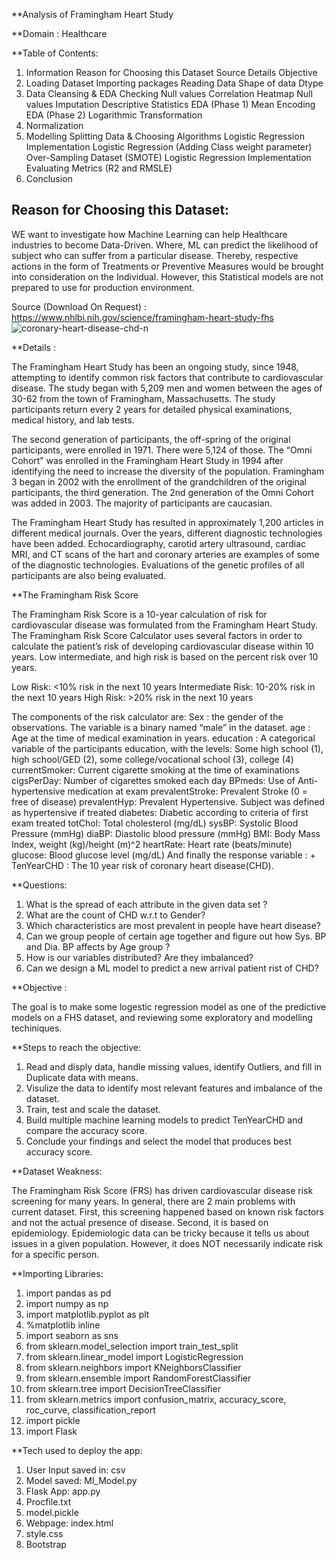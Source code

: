 
**Analysis of Framingham Heart Study

**Domain :
Healthcare

**Table of Contents:

1. Information
    Reason for Choosing this Dataset
    Source
    Details
    Objective
2. Loading Dataset
    Importing packages
    Reading Data
    Shape of data
    Dtype
3. Data Cleansing & EDA
    Checking Null values
    Correlation Heatmap
    Null values Imputation
    Descriptive Statistics
    EDA (Phase 1)
    Mean Encoding
    EDA (Phase 2)
    Logarithmic Transformation
4. Normalization
5. Modelling
    Splitting Data & Choosing Algorithms
    Logistic Regression Implementation
    Logistic Regression (Adding Class weight parameter)
    Over-Sampling Dataset (SMOTE)
    Logistic Regression Implementation
    Evaluating Metrics (R2 and RMSLE)
6. Conclusion

## Reason for Choosing this Dataset:
WE want to investigate how Machine Learning can help Healthcare industries to become Data-Driven. Where, ML can predict the likelihood of subject who can suffer from a particular disease. Thereby, respective actions in the form of Treatments or Preventive Measures would be brought into consideration on the Individual. However, this Statistical models are not prepared to use for production environment.

Source (Download On Request) : https://www.nhlbi.nih.gov/science/framingham-heart-study-fhs
![coronary-heart-disease-chd-n](https://user-images.githubusercontent.com/85118624/127723313-de5f65a3-b149-4a21-bc8b-cc02fd205b58.jpg)

**Details : 

The Framingham Heart Study has been an ongoing study, since 1948, attempting to identify common risk factors that contribute to cardiovascular disease. The study began with 5,209 men and women between the ages of 30-62 from the town of Framingham, Massachusetts. The study participants return every 2 years for detailed physical examinations, medical history, and lab tests.

The second generation of participants, the off-spring of the original participants, were enrolled in 1971. There were 5,124 of those. The “Omni Cohort” was enrolled in the Framingham Heart Study in 1994 after identifying the need to increase the diversity of the population. Framingham 3 began in 2002 with the enrollment of the grandchildren of the original participants, the third generation. The 2nd generation of the Omni Cohort was added in 2003. The majority of participants are caucasian.

The Framingham Heart Study has resulted in approximately 1,200 articles in different medical journals. Over the years, different diagnostic technologies have been added. Echocardiography, carotid artery ultrasound, cardiac MRI, and CT scans of the hart and coronary arteries are examples of some of the diagnostic technologies. Evaluations of the genetic profiles of all participants are also being evaluated.

**The Framingham Risk Score

The Framingham Risk Score is a 10-year calculation of risk for cardiovascular disease was formulated from the Framingham Heart Study. The Framingham Risk Score Calculator uses several factors in order to calculate the patient’s risk of developing cardiovascular disease within 10 years. Low intermediate, and high risk is based on the percent risk over 10 years.

Low Risk: <10% risk in the next 10 years
Intermediate Risk: 10-20% risk in the next 10 years
High Risk: >20% risk in the next 10 years

The components of the risk calculator are:
Sex : the gender of the observations. The variable is a binary named “male” in the dataset. 
age : Age at the time of medical examination in years. 
education : A categorical variable of the participants education, with the levels: Some high school (1), high school/GED (2), some college/vocational school (3), college (4) 
currentSmoker: Current cigarette smoking at the time of examinations 
cigsPerDay: Number of cigarettes smoked each day 
BPmeds: Use of Anti-hypertensive medication at exam 
prevalentStroke: Prevalent Stroke (0 = free of disease) 
prevalentHyp: Prevalent Hypertensive. Subject was defined as hypertensive if treated diabetes: Diabetic according to criteria of first exam treated 
totChol: Total cholesterol (mg/dL) 
sysBP: Systolic Blood Pressure (mmHg) 
diaBP: Diastolic blood pressure (mmHg) 
BMI: Body Mass Index, weight (kg)/height (m)^2 
heartRate: Heart rate (beats/minute) 
glucose: Blood glucose level (mg/dL) 
And finally the response variable : + TenYearCHD : The 10 year risk of coronary heart disease(CHD).

**Questions:

1. What is the spread of each attribute in the given data set ?
2. What are the count of CHD w.r.t to Gender?
3. Which characteristics are most prevalent in people have heart disease?
5. Can we group people of certain age together and figure out how Sys. BP and Dia. BP affects by Age group ?
6. How is our variables distributed? Are they imbalanced?
7. Can we design a ML model to predict a new arrival patient rist of CHD?

**Objective :

The goal is to make some logestic regression model as one of the predictive models on a FHS dataset, and reviewing some exploratory and modelling techiniques.

**Steps to reach the objective:

1. Read and disply data, handle missing values, identify Outliers, and fill in Duplicate data with means.
2. Visulize the data to identify most relevant features and imbalance of the dataset.
3. Train, test and scale the dataset.
4. Build multiple machine learning models to predict TenYearCHD and compare the accuracy score.
5. Conclude your findings and select the model that produces best accuracy score.

**Dataset Weakness:

The Framingham Risk Score (FRS) has driven cardiovascular disease risk screening for many years. In general, there are 2 main problems with current dataset. First, this screening happened based on known risk factors and not the actual presence of disease. Second, it is based on epidemiology.
Epidemiologic data can be tricky because it tells us about issues in a given population. However, it does NOT necessarily indicate risk for a specific person.

**Importing Libraries:
1. import pandas as pd
2. import numpy as np
3. import matplotlib.pyplot as plt
4. %matplotlib inline
5. import seaborn as sns
6. from sklearn.model_selection import train_test_split
7. from sklearn.linear_model import LogisticRegression
8. from sklearn.neighbors import KNeighborsClassifier
9. from sklearn.ensemble import RandomForestClassifier
10. from sklearn.tree import DecisionTreeClassifier
11. from sklearn.metrics import confusion_matrix, accuracy_score, roc_curve, classification_report
12. import pickle
13. import Flask

**Tech used to deploy the app:

1. User Input saved in: csv
2. Model saved: Ml_Model.py
3. Flask App: app.py
4. Procfile.txt
5. model.pickle
6. Webpage: index.html
7. style.css
8. Bootstrap


